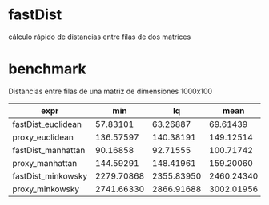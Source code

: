 # fastDist
cálculo rápido de distancias entre filas de dos matrices

# benchmark
Distancias entre filas de una matriz de dimensiones 1000x100

|               expr|        min|         lq|       mean|     median|        uq|       max| neval|
|---                |---        |---        |---        |---        |---       |---       |---   |
| fastDist_euclidean|   57.83101|   63.26887|   69.61439|   67.79110|   73.5964|  107.1624|   100|
|    proxy_euclidean|  136.57597|  140.38191|  149.12514|  143.04433|  150.2885|  218.0038|   100|
| fastDist_manhattan|   90.16858|   92.71555|  100.71742|   95.24281|  104.2436|  167.1578|   100|
|    proxy_manhattan|  144.59291|  148.41961|  159.20060|  152.34862|  161.6213|  227.4017|   100|
| fastDist_minkowsky| 2279.70868| 2355.83950| 2460.24340| 2419.81075| 2496.2675| 3383.1511|   100|
|    proxy_minkowsky| 2741.66330| 2866.91688| 3002.01956| 2936.23840| 3074.8196| 4092.9548|   100|
